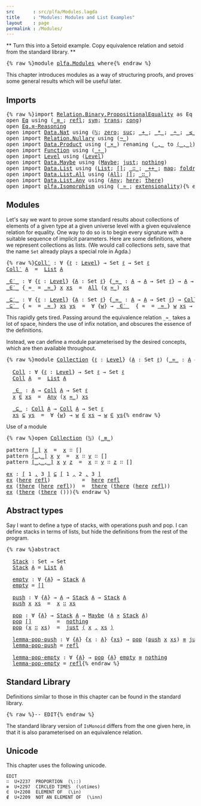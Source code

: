 ```yaml
---
src       : src/plfa/Modules.lagda
title     : "Modules: Modules and List Examples"
layout    : page
permalink : /Modules/
---
```


** Turn this into a Setoid example. Copy equivalence relation and setoid
from the standard library. **

<pre class="Agda">{% raw %}<a id="215" class="Keyword">module</a> <a id="222" href="{% endraw %}{{ site.baseurl }}{% link out/plfa/Modules.md %}{% raw %}" class="Module">plfa.Modules</a> <a id="235" class="Keyword">where</a>{% endraw %}</pre>

This chapter introduces modules as a way of structuring proofs,
and proves some general results which will be useful later.

## Imports

<pre class="Agda">{% raw %}<a id="403" class="Keyword">import</a> <a id="410" href="Relation.Binary.PropositionalEquality.html" class="Module">Relation.Binary.PropositionalEquality</a> <a id="448" class="Symbol">as</a> <a id="451" class="Module">Eq</a>
<a id="454" class="Keyword">open</a> <a id="459" href="Relation.Binary.PropositionalEquality.html" class="Module">Eq</a> <a id="462" class="Keyword">using</a> <a id="468" class="Symbol">(</a><a id="469" href="Agda.Builtin.Equality.html#83" class="Datatype Operator">_≡_</a><a id="472" class="Symbol">;</a> <a id="474" href="Agda.Builtin.Equality.html#140" class="InductiveConstructor">refl</a><a id="478" class="Symbol">;</a> <a id="480" href="Relation.Binary.PropositionalEquality.Core.html#838" class="Function">sym</a><a id="483" class="Symbol">;</a> <a id="485" href="Relation.Binary.PropositionalEquality.Core.html#887" class="Function">trans</a><a id="490" class="Symbol">;</a> <a id="492" href="Relation.Binary.PropositionalEquality.html#1170" class="Function">cong</a><a id="496" class="Symbol">)</a>
<a id="498" class="Keyword">open</a> <a id="503" href="Relation.Binary.PropositionalEquality.html#3975" class="Module">Eq.≡-Reasoning</a>
<a id="518" class="Keyword">open</a> <a id="523" class="Keyword">import</a> <a id="530" href="Data.Nat.html" class="Module">Data.Nat</a> <a id="539" class="Keyword">using</a> <a id="545" class="Symbol">(</a><a id="546" href="Agda.Builtin.Nat.html#97" class="Datatype">ℕ</a><a id="547" class="Symbol">;</a> <a id="549" href="Agda.Builtin.Nat.html#115" class="InductiveConstructor">zero</a><a id="553" class="Symbol">;</a> <a id="555" href="Agda.Builtin.Nat.html#128" class="InductiveConstructor">suc</a><a id="558" class="Symbol">;</a> <a id="560" href="Agda.Builtin.Nat.html#230" class="Primitive Operator">_+_</a><a id="563" class="Symbol">;</a> <a id="565" href="Agda.Builtin.Nat.html#433" class="Primitive Operator">_*_</a><a id="568" class="Symbol">;</a> <a id="570" href="Agda.Builtin.Nat.html#320" class="Primitive Operator">_∸_</a><a id="573" class="Symbol">;</a> <a id="575" href="Data.Nat.Base.html#845" class="Datatype Operator">_≤_</a><a id="578" class="Symbol">;</a> <a id="580" href="Data.Nat.Base.html#910" class="InductiveConstructor">s≤s</a><a id="583" class="Symbol">;</a> <a id="585" href="Data.Nat.Base.html#868" class="InductiveConstructor">z≤n</a><a id="588" class="Symbol">)</a>
<a id="590" class="Keyword">open</a> <a id="595" class="Keyword">import</a> <a id="602" href="Relation.Nullary.html" class="Module">Relation.Nullary</a> <a id="619" class="Keyword">using</a> <a id="625" class="Symbol">(</a><a id="626" href="Relation.Nullary.html#464" class="Function Operator">¬_</a><a id="628" class="Symbol">)</a>
<a id="630" class="Keyword">open</a> <a id="635" class="Keyword">import</a> <a id="642" href="Data.Product.html" class="Module">Data.Product</a> <a id="655" class="Keyword">using</a> <a id="661" class="Symbol">(</a><a id="662" href="Data.Product.html#1353" class="Function Operator">_×_</a><a id="665" class="Symbol">)</a> <a id="667" class="Keyword">renaming</a> <a id="676" class="Symbol">(</a><a id="677" href="Agda.Builtin.Sigma.html#139" class="InductiveConstructor Operator">_,_</a> <a id="681" class="Symbol">to</a> <a id="684" href="Agda.Builtin.Sigma.html#139" class="InductiveConstructor Operator">⟨_,_⟩</a><a id="689" class="Symbol">)</a>
<a id="691" class="Keyword">open</a> <a id="696" class="Keyword">import</a> <a id="703" href="Function.html" class="Module">Function</a> <a id="712" class="Keyword">using</a> <a id="718" class="Symbol">(</a><a id="719" href="Function.html#769" class="Function Operator">_∘_</a><a id="722" class="Symbol">)</a>
<a id="724" class="Keyword">open</a> <a id="729" class="Keyword">import</a> <a id="736" href="Level.html" class="Module">Level</a> <a id="742" class="Keyword">using</a> <a id="748" class="Symbol">(</a><a id="749" href="Agda.Primitive.html#408" class="Postulate">Level</a><a id="754" class="Symbol">)</a>
<a id="756" class="Keyword">open</a> <a id="761" class="Keyword">import</a> <a id="768" href="Data.Maybe.html" class="Module">Data.Maybe</a> <a id="779" class="Keyword">using</a> <a id="785" class="Symbol">(</a><a id="786" href="Data.Maybe.Base.html#335" class="Datatype">Maybe</a><a id="791" class="Symbol">;</a> <a id="793" href="Data.Maybe.html#705" class="InductiveConstructor">just</a><a id="797" class="Symbol">;</a> <a id="799" href="Data.Maybe.html#766" class="InductiveConstructor">nothing</a><a id="806" class="Symbol">)</a>
<a id="808" class="Keyword">open</a> <a id="813" class="Keyword">import</a> <a id="820" href="Data.List.html" class="Module">Data.List</a> <a id="830" class="Keyword">using</a> <a id="836" class="Symbol">(</a><a id="837" href="Agda.Builtin.List.html#80" class="Datatype">List</a><a id="841" class="Symbol">;</a> <a id="843" href="Data.List.Base.html#8785" class="InductiveConstructor">[]</a><a id="845" class="Symbol">;</a> <a id="847" href="Agda.Builtin.List.html#132" class="InductiveConstructor Operator">_∷_</a><a id="850" class="Symbol">;</a> <a id="852" href="Data.List.Base.html#1454" class="Function Operator">_++_</a><a id="856" class="Symbol">;</a> <a id="858" href="Data.List.Base.html#1120" class="Function">map</a><a id="861" class="Symbol">;</a> <a id="863" href="Data.List.Base.html#3142" class="Function">foldr</a><a id="868" class="Symbol">;</a> <a id="870" href="Data.List.Base.html#5708" class="Function">downFrom</a><a id="878" class="Symbol">)</a>
<a id="880" class="Keyword">open</a> <a id="885" class="Keyword">import</a> <a id="892" href="Data.List.All.html" class="Module">Data.List.All</a> <a id="906" class="Keyword">using</a> <a id="912" class="Symbol">(</a><a id="913" href="Data.List.All.html#826" class="Datatype">All</a><a id="916" class="Symbol">;</a> <a id="918" href="Data.List.All.html#904" class="InductiveConstructor">[]</a><a id="920" class="Symbol">;</a> <a id="922" href="Data.List.All.html#921" class="InductiveConstructor Operator">_∷_</a><a id="925" class="Symbol">)</a>
<a id="927" class="Keyword">open</a> <a id="932" class="Keyword">import</a> <a id="939" href="Data.List.Any.html" class="Module">Data.List.Any</a> <a id="953" class="Keyword">using</a> <a id="959" class="Symbol">(</a><a id="960" href="Data.List.Any.html#856" class="Datatype">Any</a><a id="963" class="Symbol">;</a> <a id="965" href="Data.List.Any.html#911" class="InductiveConstructor">here</a><a id="969" class="Symbol">;</a> <a id="971" href="Data.List.Any.html#964" class="InductiveConstructor">there</a><a id="976" class="Symbol">)</a>
<a id="978" class="Keyword">open</a> <a id="983" class="Keyword">import</a> <a id="990" href="{% endraw %}{{ site.baseurl }}{% link out/plfa/Isomorphism.md %}{% raw %}" class="Module">plfa.Isomorphism</a> <a id="1007" class="Keyword">using</a> <a id="1013" class="Symbol">(</a><a id="1014" href="{% endraw %}{{ site.baseurl }}{% link out/plfa/Isomorphism.md %}{% raw %}#4104" class="Record Operator">_≃_</a><a id="1017" class="Symbol">;</a> <a id="1019" href="{% endraw %}{{ site.baseurl }}{% link out/plfa/Isomorphism.md %}{% raw %}#2748" class="Postulate">extensionality</a><a id="1033" class="Symbol">)</a>{% endraw %}</pre>



## Modules

Let's say we want to prove some standard results about collections of
elements of a given type at a given universe level with a given
equivalence relation for equality. One way to do so is to begin every
signature with a suitable sequence of implicit parameters.  Here are
some definitions, where we represent collections as lists.  (We would
call collections *sets*, save that the name `Set` already plays a
special role in Agda.)

<pre class="Agda">{% raw %}<a id="Coll′"></a><a id="1507" href="{% endraw %}{{ site.baseurl }}{% link out/plfa/Modules.md %}{% raw %}#1507" class="Function">Coll′</a> <a id="1513" class="Symbol">:</a> <a id="1515" class="Symbol">∀</a> <a id="1517" class="Symbol">{</a><a id="1518" href="{% endraw %}{{ site.baseurl }}{% link out/plfa/Modules.md %}{% raw %}#1518" class="Bound">ℓ</a> <a id="1520" class="Symbol">:</a> <a id="1522" href="Agda.Primitive.html#408" class="Postulate">Level</a><a id="1527" class="Symbol">}</a> <a id="1529" class="Symbol">→</a> <a id="1531" class="PrimitiveType">Set</a> <a id="1535" href="{% endraw %}{{ site.baseurl }}{% link out/plfa/Modules.md %}{% raw %}#1518" class="Bound">ℓ</a> <a id="1537" class="Symbol">→</a> <a id="1539" class="PrimitiveType">Set</a> <a id="1543" href="{% endraw %}{{ site.baseurl }}{% link out/plfa/Modules.md %}{% raw %}#1518" class="Bound">ℓ</a>
<a id="1545" href="{% endraw %}{{ site.baseurl }}{% link out/plfa/Modules.md %}{% raw %}#1507" class="Function">Coll′</a> <a id="1551" href="{% endraw %}{{ site.baseurl }}{% link out/plfa/Modules.md %}{% raw %}#1551" class="Bound">A</a>  <a id="1554" class="Symbol">=</a>  <a id="1557" href="Agda.Builtin.List.html#80" class="Datatype">List</a> <a id="1562" href="{% endraw %}{{ site.baseurl }}{% link out/plfa/Modules.md %}{% raw %}#1551" class="Bound">A</a>

<a id="_∈′_"></a><a id="1565" href="{% endraw %}{{ site.baseurl }}{% link out/plfa/Modules.md %}{% raw %}#1565" class="Function Operator">_∈′_</a> <a id="1570" class="Symbol">:</a> <a id="1572" class="Symbol">∀</a> <a id="1574" class="Symbol">{</a><a id="1575" href="{% endraw %}{{ site.baseurl }}{% link out/plfa/Modules.md %}{% raw %}#1575" class="Bound">ℓ</a> <a id="1577" class="Symbol">:</a> <a id="1579" href="Agda.Primitive.html#408" class="Postulate">Level</a><a id="1584" class="Symbol">}</a> <a id="1586" class="Symbol">{</a><a id="1587" href="{% endraw %}{{ site.baseurl }}{% link out/plfa/Modules.md %}{% raw %}#1587" class="Bound">A</a> <a id="1589" class="Symbol">:</a> <a id="1591" class="PrimitiveType">Set</a> <a id="1595" href="{% endraw %}{{ site.baseurl }}{% link out/plfa/Modules.md %}{% raw %}#1575" class="Bound">ℓ</a><a id="1596" class="Symbol">}</a> <a id="1598" class="Symbol">{</a><a id="1599" href="{% endraw %}{{ site.baseurl }}{% link out/plfa/Modules.md %}{% raw %}#1599" class="Bound Operator">_≈_</a> <a id="1603" class="Symbol">:</a> <a id="1605" href="{% endraw %}{{ site.baseurl }}{% link out/plfa/Modules.md %}{% raw %}#1587" class="Bound">A</a> <a id="1607" class="Symbol">→</a> <a id="1609" href="{% endraw %}{{ site.baseurl }}{% link out/plfa/Modules.md %}{% raw %}#1587" class="Bound">A</a> <a id="1611" class="Symbol">→</a> <a id="1613" class="PrimitiveType">Set</a> <a id="1617" href="{% endraw %}{{ site.baseurl }}{% link out/plfa/Modules.md %}{% raw %}#1575" class="Bound">ℓ</a><a id="1618" class="Symbol">}</a> <a id="1620" class="Symbol">→</a> <a id="1622" href="{% endraw %}{{ site.baseurl }}{% link out/plfa/Modules.md %}{% raw %}#1587" class="Bound">A</a> <a id="1624" class="Symbol">→</a> <a id="1626" href="{% endraw %}{{ site.baseurl }}{% link out/plfa/Modules.md %}{% raw %}#1507" class="Function">Coll′</a> <a id="1632" href="{% endraw %}{{ site.baseurl }}{% link out/plfa/Modules.md %}{% raw %}#1587" class="Bound">A</a> <a id="1634" class="Symbol">→</a> <a id="1636" class="PrimitiveType">Set</a> <a id="1640" href="{% endraw %}{{ site.baseurl }}{% link out/plfa/Modules.md %}{% raw %}#1575" class="Bound">ℓ</a>
<a id="1642" href="{% endraw %}{{ site.baseurl }}{% link out/plfa/Modules.md %}{% raw %}#1565" class="Function Operator">_∈′_</a> <a id="1647" class="Symbol">{</a><a id="1648" class="Argument">_≈_</a> <a id="1652" class="Symbol">=</a> <a id="1654" href="{% endraw %}{{ site.baseurl }}{% link out/plfa/Modules.md %}{% raw %}#1654" class="Bound Operator">_≈_</a><a id="1657" class="Symbol">}</a> <a id="1659" href="{% endraw %}{{ site.baseurl }}{% link out/plfa/Modules.md %}{% raw %}#1659" class="Bound">x</a> <a id="1661" href="{% endraw %}{{ site.baseurl }}{% link out/plfa/Modules.md %}{% raw %}#1661" class="Bound">xs</a>  <a id="1665" class="Symbol">=</a>  <a id="1668" href="Data.List.All.html#826" class="Datatype">All</a> <a id="1672" class="Symbol">(</a><a id="1673" href="{% endraw %}{{ site.baseurl }}{% link out/plfa/Modules.md %}{% raw %}#1659" class="Bound">x</a> <a id="1675" href="{% endraw %}{{ site.baseurl }}{% link out/plfa/Modules.md %}{% raw %}#1654" class="Bound Operator">≈_</a><a id="1677" class="Symbol">)</a> <a id="1679" href="{% endraw %}{{ site.baseurl }}{% link out/plfa/Modules.md %}{% raw %}#1661" class="Bound">xs</a>

<a id="_⊆′_"></a><a id="1683" href="{% endraw %}{{ site.baseurl }}{% link out/plfa/Modules.md %}{% raw %}#1683" class="Function Operator">_⊆′_</a> <a id="1688" class="Symbol">:</a> <a id="1690" class="Symbol">∀</a> <a id="1692" class="Symbol">{</a><a id="1693" href="{% endraw %}{{ site.baseurl }}{% link out/plfa/Modules.md %}{% raw %}#1693" class="Bound">ℓ</a> <a id="1695" class="Symbol">:</a> <a id="1697" href="Agda.Primitive.html#408" class="Postulate">Level</a><a id="1702" class="Symbol">}</a> <a id="1704" class="Symbol">{</a><a id="1705" href="{% endraw %}{{ site.baseurl }}{% link out/plfa/Modules.md %}{% raw %}#1705" class="Bound">A</a> <a id="1707" class="Symbol">:</a> <a id="1709" class="PrimitiveType">Set</a> <a id="1713" href="{% endraw %}{{ site.baseurl }}{% link out/plfa/Modules.md %}{% raw %}#1693" class="Bound">ℓ</a><a id="1714" class="Symbol">}</a> <a id="1716" class="Symbol">{</a><a id="1717" href="{% endraw %}{{ site.baseurl }}{% link out/plfa/Modules.md %}{% raw %}#1717" class="Bound Operator">_≈_</a> <a id="1721" class="Symbol">:</a> <a id="1723" href="{% endraw %}{{ site.baseurl }}{% link out/plfa/Modules.md %}{% raw %}#1705" class="Bound">A</a> <a id="1725" class="Symbol">→</a> <a id="1727" href="{% endraw %}{{ site.baseurl }}{% link out/plfa/Modules.md %}{% raw %}#1705" class="Bound">A</a> <a id="1729" class="Symbol">→</a> <a id="1731" class="PrimitiveType">Set</a> <a id="1735" href="{% endraw %}{{ site.baseurl }}{% link out/plfa/Modules.md %}{% raw %}#1693" class="Bound">ℓ</a><a id="1736" class="Symbol">}</a> <a id="1738" class="Symbol">→</a> <a id="1740" href="{% endraw %}{{ site.baseurl }}{% link out/plfa/Modules.md %}{% raw %}#1507" class="Function">Coll′</a> <a id="1746" href="{% endraw %}{{ site.baseurl }}{% link out/plfa/Modules.md %}{% raw %}#1705" class="Bound">A</a> <a id="1748" class="Symbol">→</a> <a id="1750" href="{% endraw %}{{ site.baseurl }}{% link out/plfa/Modules.md %}{% raw %}#1507" class="Function">Coll′</a> <a id="1756" href="{% endraw %}{{ site.baseurl }}{% link out/plfa/Modules.md %}{% raw %}#1705" class="Bound">A</a> <a id="1758" class="Symbol">→</a> <a id="1760" class="PrimitiveType">Set</a> <a id="1764" href="{% endraw %}{{ site.baseurl }}{% link out/plfa/Modules.md %}{% raw %}#1693" class="Bound">ℓ</a>
<a id="1766" href="{% endraw %}{{ site.baseurl }}{% link out/plfa/Modules.md %}{% raw %}#1683" class="Function Operator">_⊆′_</a> <a id="1771" class="Symbol">{</a><a id="1772" class="Argument">_≈_</a> <a id="1776" class="Symbol">=</a> <a id="1778" href="{% endraw %}{{ site.baseurl }}{% link out/plfa/Modules.md %}{% raw %}#1778" class="Bound Operator">_≈_</a><a id="1781" class="Symbol">}</a> <a id="1783" href="{% endraw %}{{ site.baseurl }}{% link out/plfa/Modules.md %}{% raw %}#1783" class="Bound">xs</a> <a id="1786" href="{% endraw %}{{ site.baseurl }}{% link out/plfa/Modules.md %}{% raw %}#1786" class="Bound">ys</a>  <a id="1790" class="Symbol">=</a>  <a id="1793" class="Symbol">∀</a> <a id="1795" class="Symbol">{</a><a id="1796" href="{% endraw %}{{ site.baseurl }}{% link out/plfa/Modules.md %}{% raw %}#1796" class="Bound">w</a><a id="1797" class="Symbol">}</a> <a id="1799" class="Symbol">→</a> <a id="1801" href="{% endraw %}{{ site.baseurl }}{% link out/plfa/Modules.md %}{% raw %}#1565" class="Function Operator">_∈′_</a>  <a id="1807" class="Symbol">{</a><a id="1808" class="Argument">_≈_</a> <a id="1812" class="Symbol">=</a> <a id="1814" href="{% endraw %}{{ site.baseurl }}{% link out/plfa/Modules.md %}{% raw %}#1778" class="Bound Operator">_≈_</a><a id="1817" class="Symbol">}</a> <a id="1819" href="{% endraw %}{{ site.baseurl }}{% link out/plfa/Modules.md %}{% raw %}#1796" class="Bound">w</a> <a id="1821" href="{% endraw %}{{ site.baseurl }}{% link out/plfa/Modules.md %}{% raw %}#1783" class="Bound">xs</a> <a id="1824" class="Symbol">→</a> <a id="1826" href="{% endraw %}{{ site.baseurl }}{% link out/plfa/Modules.md %}{% raw %}#1565" class="Function Operator">_∈′_</a> <a id="1831" class="Symbol">{</a><a id="1832" class="Argument">_≈_</a> <a id="1836" class="Symbol">=</a> <a id="1838" href="{% endraw %}{{ site.baseurl }}{% link out/plfa/Modules.md %}{% raw %}#1778" class="Bound Operator">_≈_</a><a id="1841" class="Symbol">}</a> <a id="1843" href="{% endraw %}{{ site.baseurl }}{% link out/plfa/Modules.md %}{% raw %}#1796" class="Bound">w</a> <a id="1845" href="{% endraw %}{{ site.baseurl }}{% link out/plfa/Modules.md %}{% raw %}#1786" class="Bound">ys</a>{% endraw %}</pre>

This rapidly gets tired.  Passing around the equivalence relation `_≈_`
takes a lot of space, hinders the use of infix notation, and obscures the
essence of the definitions.

Instead, we can define a module parameterised by the desired concepts,
which are then available throughout.
<pre class="Agda">{% raw %}<a id="2156" class="Keyword">module</a> <a id="Collection"></a><a id="2163" href="{% endraw %}{{ site.baseurl }}{% link out/plfa/Modules.md %}{% raw %}#2163" class="Module">Collection</a> <a id="2174" class="Symbol">{</a><a id="2175" href="{% endraw %}{{ site.baseurl }}{% link out/plfa/Modules.md %}{% raw %}#2175" class="Bound">ℓ</a> <a id="2177" class="Symbol">:</a> <a id="2179" href="Agda.Primitive.html#408" class="Postulate">Level</a><a id="2184" class="Symbol">}</a> <a id="2186" class="Symbol">(</a><a id="2187" href="{% endraw %}{{ site.baseurl }}{% link out/plfa/Modules.md %}{% raw %}#2187" class="Bound">A</a> <a id="2189" class="Symbol">:</a> <a id="2191" class="PrimitiveType">Set</a> <a id="2195" href="{% endraw %}{{ site.baseurl }}{% link out/plfa/Modules.md %}{% raw %}#2175" class="Bound">ℓ</a><a id="2196" class="Symbol">)</a> <a id="2198" class="Symbol">(</a><a id="2199" href="{% endraw %}{{ site.baseurl }}{% link out/plfa/Modules.md %}{% raw %}#2199" class="Bound Operator">_≈_</a> <a id="2203" class="Symbol">:</a> <a id="2205" href="{% endraw %}{{ site.baseurl }}{% link out/plfa/Modules.md %}{% raw %}#2187" class="Bound">A</a> <a id="2207" class="Symbol">→</a> <a id="2209" href="{% endraw %}{{ site.baseurl }}{% link out/plfa/Modules.md %}{% raw %}#2187" class="Bound">A</a> <a id="2211" class="Symbol">→</a> <a id="2213" class="PrimitiveType">Set</a> <a id="2217" href="{% endraw %}{{ site.baseurl }}{% link out/plfa/Modules.md %}{% raw %}#2175" class="Bound">ℓ</a><a id="2218" class="Symbol">)</a> <a id="2220" class="Keyword">where</a>

  <a id="Collection.Coll"></a><a id="2229" href="{% endraw %}{{ site.baseurl }}{% link out/plfa/Modules.md %}{% raw %}#2229" class="Function">Coll</a> <a id="2234" class="Symbol">:</a> <a id="2236" class="Symbol">∀</a> <a id="2238" class="Symbol">{</a><a id="2239" href="{% endraw %}{{ site.baseurl }}{% link out/plfa/Modules.md %}{% raw %}#2239" class="Bound">ℓ</a> <a id="2241" class="Symbol">:</a> <a id="2243" href="Agda.Primitive.html#408" class="Postulate">Level</a><a id="2248" class="Symbol">}</a> <a id="2250" class="Symbol">→</a> <a id="2252" class="PrimitiveType">Set</a> <a id="2256" href="{% endraw %}{{ site.baseurl }}{% link out/plfa/Modules.md %}{% raw %}#2239" class="Bound">ℓ</a> <a id="2258" class="Symbol">→</a> <a id="2260" class="PrimitiveType">Set</a> <a id="2264" href="{% endraw %}{{ site.baseurl }}{% link out/plfa/Modules.md %}{% raw %}#2239" class="Bound">ℓ</a>
  <a id="2268" href="{% endraw %}{{ site.baseurl }}{% link out/plfa/Modules.md %}{% raw %}#2229" class="Function">Coll</a> <a id="2273" href="{% endraw %}{{ site.baseurl }}{% link out/plfa/Modules.md %}{% raw %}#2273" class="Bound">A</a>  <a id="2276" class="Symbol">=</a>  <a id="2279" href="Agda.Builtin.List.html#80" class="Datatype">List</a> <a id="2284" href="{% endraw %}{{ site.baseurl }}{% link out/plfa/Modules.md %}{% raw %}#2273" class="Bound">A</a>

  <a id="Collection._∈_"></a><a id="2289" href="{% endraw %}{{ site.baseurl }}{% link out/plfa/Modules.md %}{% raw %}#2289" class="Function Operator">_∈_</a> <a id="2293" class="Symbol">:</a> <a id="2295" href="{% endraw %}{{ site.baseurl }}{% link out/plfa/Modules.md %}{% raw %}#2187" class="Bound">A</a> <a id="2297" class="Symbol">→</a> <a id="2299" href="{% endraw %}{{ site.baseurl }}{% link out/plfa/Modules.md %}{% raw %}#2229" class="Function">Coll</a> <a id="2304" href="{% endraw %}{{ site.baseurl }}{% link out/plfa/Modules.md %}{% raw %}#2187" class="Bound">A</a> <a id="2306" class="Symbol">→</a> <a id="2308" class="PrimitiveType">Set</a> <a id="2312" href="{% endraw %}{{ site.baseurl }}{% link out/plfa/Modules.md %}{% raw %}#2175" class="Bound">ℓ</a>
  <a id="2316" href="{% endraw %}{{ site.baseurl }}{% link out/plfa/Modules.md %}{% raw %}#2316" class="Bound">x</a> <a id="2318" href="{% endraw %}{{ site.baseurl }}{% link out/plfa/Modules.md %}{% raw %}#2289" class="Function Operator">∈</a> <a id="2320" href="{% endraw %}{{ site.baseurl }}{% link out/plfa/Modules.md %}{% raw %}#2320" class="Bound">xs</a>  <a id="2324" class="Symbol">=</a>  <a id="2327" href="Data.List.Any.html#856" class="Datatype">Any</a> <a id="2331" class="Symbol">(</a><a id="2332" href="{% endraw %}{{ site.baseurl }}{% link out/plfa/Modules.md %}{% raw %}#2316" class="Bound">x</a> <a id="2334" href="{% endraw %}{{ site.baseurl }}{% link out/plfa/Modules.md %}{% raw %}#2199" class="Bound Operator">≈_</a><a id="2336" class="Symbol">)</a> <a id="2338" href="{% endraw %}{{ site.baseurl }}{% link out/plfa/Modules.md %}{% raw %}#2320" class="Bound">xs</a>

  <a id="Collection._⊆_"></a><a id="2344" href="{% endraw %}{{ site.baseurl }}{% link out/plfa/Modules.md %}{% raw %}#2344" class="Function Operator">_⊆_</a> <a id="2348" class="Symbol">:</a> <a id="2350" href="{% endraw %}{{ site.baseurl }}{% link out/plfa/Modules.md %}{% raw %}#2229" class="Function">Coll</a> <a id="2355" href="{% endraw %}{{ site.baseurl }}{% link out/plfa/Modules.md %}{% raw %}#2187" class="Bound">A</a> <a id="2357" class="Symbol">→</a> <a id="2359" href="{% endraw %}{{ site.baseurl }}{% link out/plfa/Modules.md %}{% raw %}#2229" class="Function">Coll</a> <a id="2364" href="{% endraw %}{{ site.baseurl }}{% link out/plfa/Modules.md %}{% raw %}#2187" class="Bound">A</a> <a id="2366" class="Symbol">→</a> <a id="2368" class="PrimitiveType">Set</a> <a id="2372" href="{% endraw %}{{ site.baseurl }}{% link out/plfa/Modules.md %}{% raw %}#2175" class="Bound">ℓ</a>
  <a id="2376" href="{% endraw %}{{ site.baseurl }}{% link out/plfa/Modules.md %}{% raw %}#2376" class="Bound">xs</a> <a id="2379" href="{% endraw %}{{ site.baseurl }}{% link out/plfa/Modules.md %}{% raw %}#2344" class="Function Operator">⊆</a> <a id="2381" href="{% endraw %}{{ site.baseurl }}{% link out/plfa/Modules.md %}{% raw %}#2381" class="Bound">ys</a>  <a id="2385" class="Symbol">=</a>  <a id="2388" class="Symbol">∀</a> <a id="2390" class="Symbol">{</a><a id="2391" href="{% endraw %}{{ site.baseurl }}{% link out/plfa/Modules.md %}{% raw %}#2391" class="Bound">w</a><a id="2392" class="Symbol">}</a> <a id="2394" class="Symbol">→</a> <a id="2396" href="{% endraw %}{{ site.baseurl }}{% link out/plfa/Modules.md %}{% raw %}#2391" class="Bound">w</a> <a id="2398" href="{% endraw %}{{ site.baseurl }}{% link out/plfa/Modules.md %}{% raw %}#2289" class="Function Operator">∈</a> <a id="2400" href="{% endraw %}{{ site.baseurl }}{% link out/plfa/Modules.md %}{% raw %}#2376" class="Bound">xs</a> <a id="2403" class="Symbol">→</a> <a id="2405" href="{% endraw %}{{ site.baseurl }}{% link out/plfa/Modules.md %}{% raw %}#2391" class="Bound">w</a> <a id="2407" href="{% endraw %}{{ site.baseurl }}{% link out/plfa/Modules.md %}{% raw %}#2289" class="Function Operator">∈</a> <a id="2409" href="{% endraw %}{{ site.baseurl }}{% link out/plfa/Modules.md %}{% raw %}#2381" class="Bound">ys</a>{% endraw %}</pre>

Use of a module
<pre class="Agda">{% raw %}<a id="2453" class="Keyword">open</a> <a id="2458" href="{% endraw %}{{ site.baseurl }}{% link out/plfa/Modules.md %}{% raw %}#2163" class="Module">Collection</a> <a id="2469" class="Symbol">(</a><a id="2470" href="Agda.Builtin.Nat.html#97" class="Datatype">ℕ</a><a id="2471" class="Symbol">)</a> <a id="2473" class="Symbol">(</a><a id="2474" href="Agda.Builtin.Equality.html#83" class="Datatype Operator">_≡_</a><a id="2477" class="Symbol">)</a>

<a id="2480" class="Keyword">pattern</a> <a id="[_]"></a><a id="2488" href="{% endraw %}{{ site.baseurl }}{% link out/plfa/Modules.md %}{% raw %}#2488" class="InductiveConstructor Operator">[_]</a> <a id="2492" href="{% endraw %}{{ site.baseurl }}{% link out/plfa/Modules.md %}{% raw %}#2498" class="Bound">x</a>  <a id="2495" class="Symbol">=</a>  <a id="2498" href="{% endraw %}{{ site.baseurl }}{% link out/plfa/Modules.md %}{% raw %}#2498" class="Bound">x</a> <a id="2500" class="InductiveConstructor Operator">∷</a> <a id="2502" class="InductiveConstructor">[]</a>
<a id="2505" class="Keyword">pattern</a> <a id="[_,_]"></a><a id="2513" href="{% endraw %}{{ site.baseurl }}{% link out/plfa/Modules.md %}{% raw %}#2513" class="InductiveConstructor Operator">[_,_]</a> <a id="2519" href="{% endraw %}{{ site.baseurl }}{% link out/plfa/Modules.md %}{% raw %}#2527" class="Bound">x</a> <a id="2521" href="{% endraw %}{{ site.baseurl }}{% link out/plfa/Modules.md %}{% raw %}#2531" class="Bound">y</a>  <a id="2524" class="Symbol">=</a>  <a id="2527" href="{% endraw %}{{ site.baseurl }}{% link out/plfa/Modules.md %}{% raw %}#2527" class="Bound">x</a> <a id="2529" class="InductiveConstructor Operator">∷</a> <a id="2531" href="{% endraw %}{{ site.baseurl }}{% link out/plfa/Modules.md %}{% raw %}#2531" class="Bound">y</a> <a id="2533" class="InductiveConstructor Operator">∷</a> <a id="2535" class="InductiveConstructor">[]</a>
<a id="2538" class="Keyword">pattern</a> <a id="[_,_,_]"></a><a id="2546" href="{% endraw %}{{ site.baseurl }}{% link out/plfa/Modules.md %}{% raw %}#2546" class="InductiveConstructor Operator">[_,_,_]</a> <a id="2554" href="{% endraw %}{{ site.baseurl }}{% link out/plfa/Modules.md %}{% raw %}#2564" class="Bound">x</a> <a id="2556" href="{% endraw %}{{ site.baseurl }}{% link out/plfa/Modules.md %}{% raw %}#2568" class="Bound">y</a> <a id="2558" href="{% endraw %}{{ site.baseurl }}{% link out/plfa/Modules.md %}{% raw %}#2572" class="Bound">z</a>  <a id="2561" class="Symbol">=</a>  <a id="2564" href="{% endraw %}{{ site.baseurl }}{% link out/plfa/Modules.md %}{% raw %}#2564" class="Bound">x</a> <a id="2566" class="InductiveConstructor Operator">∷</a> <a id="2568" href="{% endraw %}{{ site.baseurl }}{% link out/plfa/Modules.md %}{% raw %}#2568" class="Bound">y</a> <a id="2570" class="InductiveConstructor Operator">∷</a> <a id="2572" href="{% endraw %}{{ site.baseurl }}{% link out/plfa/Modules.md %}{% raw %}#2572" class="Bound">z</a> <a id="2574" class="InductiveConstructor Operator">∷</a> <a id="2576" class="InductiveConstructor">[]</a>

<a id="ex"></a><a id="2580" href="{% endraw %}{{ site.baseurl }}{% link out/plfa/Modules.md %}{% raw %}#2580" class="Function">ex</a> <a id="2583" class="Symbol">:</a> <a id="2585" href="{% endraw %}{{ site.baseurl }}{% link out/plfa/Modules.md %}{% raw %}#2513" class="InductiveConstructor Operator">[</a> <a id="2587" class="Number">1</a> <a id="2589" href="{% endraw %}{{ site.baseurl }}{% link out/plfa/Modules.md %}{% raw %}#2513" class="InductiveConstructor Operator">,</a> <a id="2591" class="Number">3</a> <a id="2593" href="{% endraw %}{{ site.baseurl }}{% link out/plfa/Modules.md %}{% raw %}#2513" class="InductiveConstructor Operator">]</a> <a id="2595" href="{% endraw %}{{ site.baseurl }}{% link out/plfa/Modules.md %}{% raw %}#2344" class="Function Operator">⊆</a> <a id="2597" href="{% endraw %}{{ site.baseurl }}{% link out/plfa/Modules.md %}{% raw %}#2546" class="InductiveConstructor Operator">[</a> <a id="2599" class="Number">1</a> <a id="2601" href="{% endraw %}{{ site.baseurl }}{% link out/plfa/Modules.md %}{% raw %}#2546" class="InductiveConstructor Operator">,</a> <a id="2603" class="Number">2</a> <a id="2605" href="{% endraw %}{{ site.baseurl }}{% link out/plfa/Modules.md %}{% raw %}#2546" class="InductiveConstructor Operator">,</a> <a id="2607" class="Number">3</a> <a id="2609" href="{% endraw %}{{ site.baseurl }}{% link out/plfa/Modules.md %}{% raw %}#2546" class="InductiveConstructor Operator">]</a>
<a id="2611" href="{% endraw %}{{ site.baseurl }}{% link out/plfa/Modules.md %}{% raw %}#2580" class="Function">ex</a> <a id="2614" class="Symbol">(</a><a id="2615" href="Data.List.Any.html#911" class="InductiveConstructor">here</a> <a id="2620" href="Agda.Builtin.Equality.html#140" class="InductiveConstructor">refl</a><a id="2624" class="Symbol">)</a>          <a id="2635" class="Symbol">=</a>  <a id="2638" href="Data.List.Any.html#911" class="InductiveConstructor">here</a> <a id="2643" href="Agda.Builtin.Equality.html#140" class="InductiveConstructor">refl</a>
<a id="2648" href="{% endraw %}{{ site.baseurl }}{% link out/plfa/Modules.md %}{% raw %}#2580" class="Function">ex</a> <a id="2651" class="Symbol">(</a><a id="2652" href="Data.List.Any.html#964" class="InductiveConstructor">there</a> <a id="2658" class="Symbol">(</a><a id="2659" href="Data.List.Any.html#911" class="InductiveConstructor">here</a> <a id="2664" href="Agda.Builtin.Equality.html#140" class="InductiveConstructor">refl</a><a id="2668" class="Symbol">))</a>  <a id="2672" class="Symbol">=</a>  <a id="2675" href="Data.List.Any.html#964" class="InductiveConstructor">there</a> <a id="2681" class="Symbol">(</a><a id="2682" href="Data.List.Any.html#964" class="InductiveConstructor">there</a> <a id="2688" class="Symbol">(</a><a id="2689" href="Data.List.Any.html#911" class="InductiveConstructor">here</a> <a id="2694" href="Agda.Builtin.Equality.html#140" class="InductiveConstructor">refl</a><a id="2698" class="Symbol">))</a>
<a id="2701" href="{% endraw %}{{ site.baseurl }}{% link out/plfa/Modules.md %}{% raw %}#2580" class="Function">ex</a> <a id="2704" class="Symbol">(</a><a id="2705" href="Data.List.Any.html#964" class="InductiveConstructor">there</a> <a id="2711" class="Symbol">(</a><a id="2712" href="Data.List.Any.html#964" class="InductiveConstructor">there</a> <a id="2718" class="Symbol">()))</a>{% endraw %}</pre>


## Abstract types

Say I want to define a type of stacks, with operations push and pop.
I can define stacks in terms of lists, but hide the definitions from
the rest of the program.
<pre class="Agda">{% raw %}<a id="2931" class="Keyword">abstract</a>

  <a id="Stack"></a><a id="2943" href="{% endraw %}{{ site.baseurl }}{% link out/plfa/Modules.md %}{% raw %}#2943" class="Function">Stack</a> <a id="2949" class="Symbol">:</a> <a id="2951" class="PrimitiveType">Set</a> <a id="2955" class="Symbol">→</a> <a id="2957" class="PrimitiveType">Set</a>
  <a id="2963" href="{% endraw %}{{ site.baseurl }}{% link out/plfa/Modules.md %}{% raw %}#2943" class="Function">Stack</a> <a id="2969" href="{% endraw %}{{ site.baseurl }}{% link out/plfa/Modules.md %}{% raw %}#2969" class="Bound">A</a> <a id="2971" class="Symbol">=</a> <a id="2973" href="Agda.Builtin.List.html#80" class="Datatype">List</a> <a id="2978" href="{% endraw %}{{ site.baseurl }}{% link out/plfa/Modules.md %}{% raw %}#2969" class="Bound">A</a>

  <a id="empty"></a><a id="2983" href="{% endraw %}{{ site.baseurl }}{% link out/plfa/Modules.md %}{% raw %}#2983" class="Function">empty</a> <a id="2989" class="Symbol">:</a> <a id="2991" class="Symbol">∀</a> <a id="2993" class="Symbol">{</a><a id="2994" href="{% endraw %}{{ site.baseurl }}{% link out/plfa/Modules.md %}{% raw %}#2994" class="Bound">A</a><a id="2995" class="Symbol">}</a> <a id="2997" class="Symbol">→</a> <a id="2999" href="{% endraw %}{{ site.baseurl }}{% link out/plfa/Modules.md %}{% raw %}#2943" class="Function">Stack</a> <a id="3005" href="{% endraw %}{{ site.baseurl }}{% link out/plfa/Modules.md %}{% raw %}#2994" class="Bound">A</a>
  <a id="3009" href="{% endraw %}{{ site.baseurl }}{% link out/plfa/Modules.md %}{% raw %}#2983" class="Function">empty</a> <a id="3015" class="Symbol">=</a> <a id="3017" href="Agda.Builtin.List.html#117" class="InductiveConstructor">[]</a>

  <a id="push"></a><a id="3023" href="{% endraw %}{{ site.baseurl }}{% link out/plfa/Modules.md %}{% raw %}#3023" class="Function">push</a> <a id="3028" class="Symbol">:</a> <a id="3030" class="Symbol">∀</a> <a id="3032" class="Symbol">{</a><a id="3033" href="{% endraw %}{{ site.baseurl }}{% link out/plfa/Modules.md %}{% raw %}#3033" class="Bound">A</a><a id="3034" class="Symbol">}</a> <a id="3036" class="Symbol">→</a> <a id="3038" href="{% endraw %}{{ site.baseurl }}{% link out/plfa/Modules.md %}{% raw %}#3033" class="Bound">A</a> <a id="3040" class="Symbol">→</a> <a id="3042" href="{% endraw %}{{ site.baseurl }}{% link out/plfa/Modules.md %}{% raw %}#2943" class="Function">Stack</a> <a id="3048" href="{% endraw %}{{ site.baseurl }}{% link out/plfa/Modules.md %}{% raw %}#3033" class="Bound">A</a> <a id="3050" class="Symbol">→</a> <a id="3052" href="{% endraw %}{{ site.baseurl }}{% link out/plfa/Modules.md %}{% raw %}#2943" class="Function">Stack</a> <a id="3058" href="{% endraw %}{{ site.baseurl }}{% link out/plfa/Modules.md %}{% raw %}#3033" class="Bound">A</a>
  <a id="3062" href="{% endraw %}{{ site.baseurl }}{% link out/plfa/Modules.md %}{% raw %}#3023" class="Function">push</a> <a id="3067" href="{% endraw %}{{ site.baseurl }}{% link out/plfa/Modules.md %}{% raw %}#3067" class="Bound">x</a> <a id="3069" href="{% endraw %}{{ site.baseurl }}{% link out/plfa/Modules.md %}{% raw %}#3069" class="Bound">xs</a>  <a id="3073" class="Symbol">=</a>  <a id="3076" href="{% endraw %}{{ site.baseurl }}{% link out/plfa/Modules.md %}{% raw %}#3067" class="Bound">x</a> <a id="3078" href="Agda.Builtin.List.html#132" class="InductiveConstructor Operator">∷</a> <a id="3080" href="{% endraw %}{{ site.baseurl }}{% link out/plfa/Modules.md %}{% raw %}#3069" class="Bound">xs</a>

  <a id="pop"></a><a id="3086" href="{% endraw %}{{ site.baseurl }}{% link out/plfa/Modules.md %}{% raw %}#3086" class="Function">pop</a> <a id="3090" class="Symbol">:</a> <a id="3092" class="Symbol">∀</a> <a id="3094" class="Symbol">{</a><a id="3095" href="{% endraw %}{{ site.baseurl }}{% link out/plfa/Modules.md %}{% raw %}#3095" class="Bound">A</a><a id="3096" class="Symbol">}</a> <a id="3098" class="Symbol">→</a> <a id="3100" href="{% endraw %}{{ site.baseurl }}{% link out/plfa/Modules.md %}{% raw %}#2943" class="Function">Stack</a> <a id="3106" href="{% endraw %}{{ site.baseurl }}{% link out/plfa/Modules.md %}{% raw %}#3095" class="Bound">A</a> <a id="3108" class="Symbol">→</a> <a id="3110" href="Data.Maybe.Base.html#335" class="Datatype">Maybe</a> <a id="3116" class="Symbol">(</a><a id="3117" href="{% endraw %}{{ site.baseurl }}{% link out/plfa/Modules.md %}{% raw %}#3095" class="Bound">A</a> <a id="3119" href="Data.Product.html#1353" class="Function Operator">×</a> <a id="3121" href="{% endraw %}{{ site.baseurl }}{% link out/plfa/Modules.md %}{% raw %}#2943" class="Function">Stack</a> <a id="3127" href="{% endraw %}{{ site.baseurl }}{% link out/plfa/Modules.md %}{% raw %}#3095" class="Bound">A</a><a id="3128" class="Symbol">)</a>
  <a id="3132" href="{% endraw %}{{ site.baseurl }}{% link out/plfa/Modules.md %}{% raw %}#3086" class="Function">pop</a> <a id="3136" href="Agda.Builtin.List.html#117" class="InductiveConstructor">[]</a>        <a id="3146" class="Symbol">=</a>  <a id="3149" href="Data.Maybe.Base.html#403" class="InductiveConstructor">nothing</a>
  <a id="3159" href="{% endraw %}{{ site.baseurl }}{% link out/plfa/Modules.md %}{% raw %}#3086" class="Function">pop</a> <a id="3163" class="Symbol">(</a><a id="3164" href="{% endraw %}{{ site.baseurl }}{% link out/plfa/Modules.md %}{% raw %}#3164" class="Bound">x</a> <a id="3166" href="Agda.Builtin.List.html#132" class="InductiveConstructor Operator">∷</a> <a id="3168" href="{% endraw %}{{ site.baseurl }}{% link out/plfa/Modules.md %}{% raw %}#3168" class="Bound">xs</a><a id="3170" class="Symbol">)</a>  <a id="3173" class="Symbol">=</a>  <a id="3176" href="Data.Maybe.Base.html#373" class="InductiveConstructor">just</a> <a id="3181" href="Agda.Builtin.Sigma.html#139" class="InductiveConstructor Operator">⟨</a> <a id="3183" href="{% endraw %}{{ site.baseurl }}{% link out/plfa/Modules.md %}{% raw %}#3164" class="Bound">x</a> <a id="3185" href="Agda.Builtin.Sigma.html#139" class="InductiveConstructor Operator">,</a> <a id="3187" href="{% endraw %}{{ site.baseurl }}{% link out/plfa/Modules.md %}{% raw %}#3168" class="Bound">xs</a> <a id="3190" href="Agda.Builtin.Sigma.html#139" class="InductiveConstructor Operator">⟩</a>

  <a id="lemma-pop-push"></a><a id="3195" href="{% endraw %}{{ site.baseurl }}{% link out/plfa/Modules.md %}{% raw %}#3195" class="Function">lemma-pop-push</a> <a id="3210" class="Symbol">:</a> <a id="3212" class="Symbol">∀</a> <a id="3214" class="Symbol">{</a><a id="3215" href="{% endraw %}{{ site.baseurl }}{% link out/plfa/Modules.md %}{% raw %}#3215" class="Bound">A</a><a id="3216" class="Symbol">}</a> <a id="3218" class="Symbol">{</a><a id="3219" href="{% endraw %}{{ site.baseurl }}{% link out/plfa/Modules.md %}{% raw %}#3219" class="Bound">x</a> <a id="3221" class="Symbol">:</a> <a id="3223" href="{% endraw %}{{ site.baseurl }}{% link out/plfa/Modules.md %}{% raw %}#3215" class="Bound">A</a><a id="3224" class="Symbol">}</a> <a id="3226" class="Symbol">{</a><a id="3227" href="{% endraw %}{{ site.baseurl }}{% link out/plfa/Modules.md %}{% raw %}#3227" class="Bound">xs</a><a id="3229" class="Symbol">}</a> <a id="3231" class="Symbol">→</a> <a id="3233" href="{% endraw %}{{ site.baseurl }}{% link out/plfa/Modules.md %}{% raw %}#3086" class="Function">pop</a> <a id="3237" class="Symbol">(</a><a id="3238" href="{% endraw %}{{ site.baseurl }}{% link out/plfa/Modules.md %}{% raw %}#3023" class="Function">push</a> <a id="3243" href="{% endraw %}{{ site.baseurl }}{% link out/plfa/Modules.md %}{% raw %}#3219" class="Bound">x</a> <a id="3245" href="{% endraw %}{{ site.baseurl }}{% link out/plfa/Modules.md %}{% raw %}#3227" class="Bound">xs</a><a id="3247" class="Symbol">)</a> <a id="3249" href="Agda.Builtin.Equality.html#83" class="Datatype Operator">≡</a> <a id="3251" href="Data.Maybe.Base.html#373" class="InductiveConstructor">just</a> <a id="3256" href="Agda.Builtin.Sigma.html#139" class="InductiveConstructor Operator">⟨</a> <a id="3258" href="{% endraw %}{{ site.baseurl }}{% link out/plfa/Modules.md %}{% raw %}#3219" class="Bound">x</a> <a id="3260" href="Agda.Builtin.Sigma.html#139" class="InductiveConstructor Operator">,</a> <a id="3262" href="{% endraw %}{{ site.baseurl }}{% link out/plfa/Modules.md %}{% raw %}#3227" class="Bound">xs</a> <a id="3265" href="Agda.Builtin.Sigma.html#139" class="InductiveConstructor Operator">⟩</a>
  <a id="3269" href="{% endraw %}{{ site.baseurl }}{% link out/plfa/Modules.md %}{% raw %}#3195" class="Function">lemma-pop-push</a> <a id="3284" class="Symbol">=</a> <a id="3286" href="Agda.Builtin.Equality.html#140" class="InductiveConstructor">refl</a>

  <a id="lemma-pop-empty"></a><a id="3294" href="{% endraw %}{{ site.baseurl }}{% link out/plfa/Modules.md %}{% raw %}#3294" class="Function">lemma-pop-empty</a> <a id="3310" class="Symbol">:</a> <a id="3312" class="Symbol">∀</a> <a id="3314" class="Symbol">{</a><a id="3315" href="{% endraw %}{{ site.baseurl }}{% link out/plfa/Modules.md %}{% raw %}#3315" class="Bound">A</a><a id="3316" class="Symbol">}</a> <a id="3318" class="Symbol">→</a> <a id="3320" href="{% endraw %}{{ site.baseurl }}{% link out/plfa/Modules.md %}{% raw %}#3086" class="Function">pop</a> <a id="3324" class="Symbol">{</a><a id="3325" href="{% endraw %}{{ site.baseurl }}{% link out/plfa/Modules.md %}{% raw %}#3315" class="Bound">A</a><a id="3326" class="Symbol">}</a> <a id="3328" href="{% endraw %}{{ site.baseurl }}{% link out/plfa/Modules.md %}{% raw %}#2983" class="Function">empty</a> <a id="3334" href="Agda.Builtin.Equality.html#83" class="Datatype Operator">≡</a> <a id="3336" href="Data.Maybe.Base.html#403" class="InductiveConstructor">nothing</a>
  <a id="3346" href="{% endraw %}{{ site.baseurl }}{% link out/plfa/Modules.md %}{% raw %}#3294" class="Function">lemma-pop-empty</a> <a id="3362" class="Symbol">=</a> <a id="3364" href="Agda.Builtin.Equality.html#140" class="InductiveConstructor">refl</a>{% endraw %}</pre>


## Standard Library

Definitions similar to those in this chapter can be found in the standard library.
<pre class="Agda">{% raw %}<a id="3499" class="Comment">-- EDIT</a>{% endraw %}</pre>
The standard library version of `IsMonoid` differs from the
one given here, in that it is also parameterised on an equivalence relation.


## Unicode

This chapter uses the following unicode.

    EDIT
    ∷  U+2237  PROPORTION  (\::)
    ⊗  U+2297  CIRCLED TIMES  (\otimes)
    ∈  U+2208  ELEMENT OF  (\in)
    ∉  U+2209  NOT AN ELEMENT OF  (\inn)
